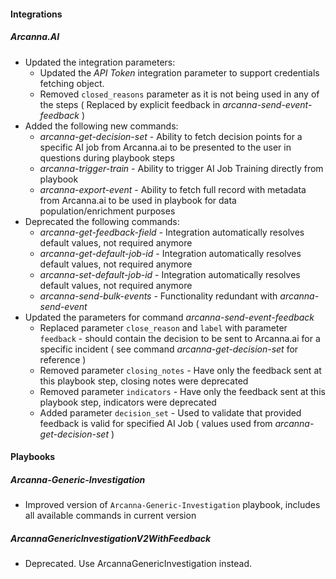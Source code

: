#### Integrations
##### Arcanna.AI
  - Updated the integration parameters: 
    - Updated the *API Token* integration parameter to support credentials fetching object.
    - Removed `closed_reasons` parameter as it is not being used in any of the steps ( Replaced by explicit feedback in *arcanna-send-event-feedback* )
  - Added the following new commands:
    - *arcanna-get-decision-set* - Ability to fetch decision points for a specific AI job from Arcanna.ai to be presented to the user in questions during playbook steps
    - *arcanna-trigger-train*        - Ability to trigger AI Job Training directly from playbook 
    - *arcanna-export-event*      - Ability to fetch full record with metadata from Arcanna.ai to be used in playbook for data population/enrichment purposes
  - Deprecated the following commands:
    - *arcanna-get-feedback-field* - Integration automatically resolves default values, not required anymore
    - *arcanna-get-default-job-id* - Integration automatically resolves default values, not required anymore
    - *arcanna-set-default-job-id* - Integration automatically resolves default values, not required anymore
    - *arcanna-send-bulk-events* - Functionality redundant with *arcanna-send-event*
  - Updated the parameters for command *arcanna-send-event-feedback* 
    - Replaced parameter `close_reason` and `label` with parameter `feedback` - should contain the decision to be sent to Arcanna.ai for a specific incident ( see command *arcanna-get-decision-set* for reference )
    - Removed parameter `closing_notes` - Have only the feedback sent at this playbook step, closing notes were deprecated
    - Removed parameter `indicators` - Have only the feedback sent at this playbook step, indicators were deprecated 
    - Added parameter `decision_set` - Used to validate that provided feedback is valid for specified AI Job ( values used from *arcanna-get-decision-set* )

#### Playbooks
##### Arcanna-Generic-Investigation
  - Improved version of `Arcanna-Generic-Investigation` playbook, includes all available commands in current version
##### ArcannaGenericInvestigationV2WithFeedback
  - Deprecated. Use ArcannaGenericInvestigation instead.
